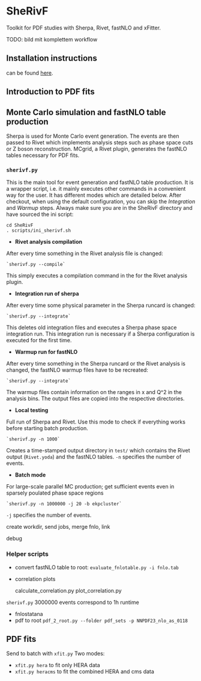 # SheRivF 
Toolkit for PDF studies with  Sherpa, Rivet, fastNLO and xFitter.

TODO: bild mit komplettem workflow


## Installation instructions 
can be found [here](https://github.com/dhaitz/SheRivF/blob/master/INSTALLATION.md).


## Introduction to PDF fits


## Monte Carlo simulation and fastNLO table production
Sherpa is used for Monte Carlo event generation.
The events are then passed to Rivet which implements analysis steps such as phase space cuts or Z boson reconstruction.
MCgrid, a Rivet plugin, generates the fastNLO tables necessary for PDF fits.


### `sherivf.py`
This is the main tool for event generation and fastNLO table production.
It is a wrapper script, i.e. it mainly executes other commands in a convenient way for the user.
It has different modes which are detailed below.
After checkout, when using the default configuration, you can skip the *Integration* and *Warmup* steps.
Always make sure you are in the SheRivF directory and have sourced the ini script:

    cd SheRivF
    . scripts/ini_sherivf.sh


* **Rivet analysis compilation**

After every time something in the Rivet analysis file is changed:

    `sherivf.py --compile`

This simply executes a compilation command in the for the Rivet analysis plugin.

* **Integration run of sherpa**

After every time some physical parameter in the Sherpa runcard is changed:

    `sherivf.py --integrate`
This deletes old integration files and executes a Sherpa phase space integration run.
This integration run is necessary if a Sherpa configuration is executed for the first time.

* **Warmup run for fastNLO**

After every time something in the Sherpa runcard or the Rivet analysis is changed, the
fastNLO warmup files have to be recreated:

    `sherivf.py --integrate`

The warmup files contain information on the ranges in x and Q^2 in the analysis bins.
The output files are copied into the respective directories.

* **Local testing**

Full run of Sherpa and Rivet.
Use this mode to check if everything works before starting batch production.

    `sherivf.py -n 1000`

Creates a time-stamped output directory in `test/` which contains the Rivet output (`Rivet.yoda`) and the fastNLO tables.
`-n` specifies the number of events.

* **Batch mode**

For large-scale parallel MC production; get sufficient events even in sparsely poulated phase space regions

    `sherivf.py -n 1000000 -j 20 -b ekpcluster`

`-j` specifies the number of events.

create workdir, send jobs, merge fnlo, link

debug

### Helper scripts
* convert fastNLO table to root: `evaluate_fnlotable.py -i fnlo.tab`

* correlation plots

    calculate_correlation.py
    plot_correlation.py


`sherivf.py`
3000000 events correspond to 1h runtime


* fnlostatana
* pdf to root
	`pdf_2_root.py --folder pdf_sets -p NNPDF23_nlo_as_0118`




## PDF fits
Send to batch with `xfit.py`
Two modes:

* `xfit.py hera` to fit only HERA data
* `xfit.py heracms` to fit the combined HERA and cms data

